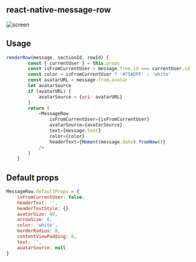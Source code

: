 ## react-native-message-row

![screen](https://raw.githubusercontent.com/AllmaxTeam/react-native-message-row/master/message-row.png)

## Usage
```javascript
renderRow(message, sectionId, rowId) {
        const { currentUser } = this.props
        const isFromCurrentUser = message.from.id === currentUser.id
        const color = isFromCurrentUser ? '#75ADFF' : 'white'
        const avatarURL = message.from.avatar
        let avatarSource
        if (avatarURL) {
            avatarSource = {uri: avatarURL}
        }
        return (
            <MessageRow
                isFromCurrentUser={isFromCurrentUser}
                avatarSource={avatarSource}
                text={message.text}
                color={color}
                headerText={Moment(message.date).fromNow()}
            />
        )
    }
```

## Default props
```javascript
MessageRow.defaultProps = {
    isFromCurrentUser: false,
    headerText: '',
    headerTextStyle: {},
    avatarSize: 40,
    arrowSize: 8,
    color: 'white',
    borderRadius: 8,
    contentViewPadding: 8,
    text: '',
    avatarSource: null
}
```